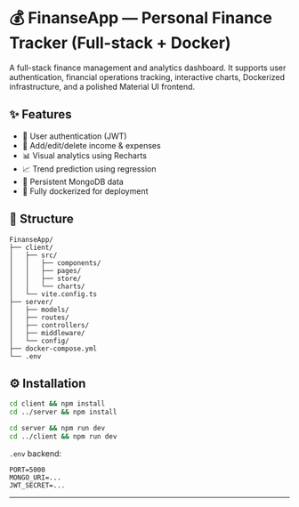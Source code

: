 # 💰 FinanseApp — Personal Finance Tracker (Full-stack + Docker)

A full-stack finance management and analytics dashboard. It supports user authentication, financial operations tracking, interactive charts, Dockerized infrastructure, and a polished Material UI frontend.

## ✨ Features

- 🔐 User authentication (JWT)
- 💸 Add/edit/delete income & expenses
- 📊 Visual analytics using Recharts
- 📈 Trend prediction using regression
- 💾 Persistent MongoDB data
- 🧱 Fully dockerized for deployment

## 📁 Structure

```
FinanseApp/
├── client/
│   ├── src/
│   │   ├── components/
│   │   ├── pages/
│   │   ├── store/
│   │   └── charts/
│   └── vite.config.ts
├── server/
│   ├── models/
│   ├── routes/
│   ├── controllers/
│   ├── middleware/
│   └── config/
├── docker-compose.yml
└── .env
```

## ⚙️ Installation

```bash
cd client && npm install
cd ../server && npm install

cd server && npm run dev
cd ../client && npm run dev
```

`.env` backend:

```
PORT=5000
MONGO_URI=...
JWT_SECRET=...
```

---
